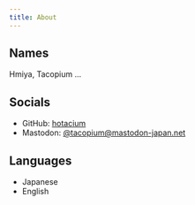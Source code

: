 ```yaml
---
title: About
---
```


## Names
Hmiya, Tacopium ...

## Socials
- GitHub: [hotacium](https://github.com/hotacium)
- Mastodon: [@tacopium@mastodon-japan.net](https://mastodon-japan.net/@tacopium)

## Languages
- Japanese
- English